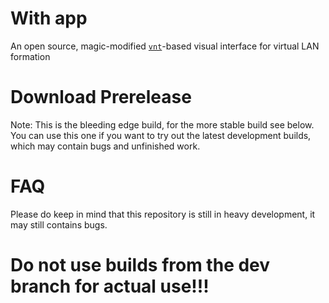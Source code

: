 # With app

An open source, magic-modified [`vnt`](https://github.com/lbl8603/vnt)-based visual interface for virtual LAN formation

# Download Prerelease

Note: This is the bleeding edge build, for the more stable build see below. You can use this one if you want to try out the latest development builds, which may contain bugs and unfinished work.

# FAQ

Please do keep in mind that this repository is still in heavy development, it may still contains bugs.

# Do not use builds from the dev branch for actual use!!!

